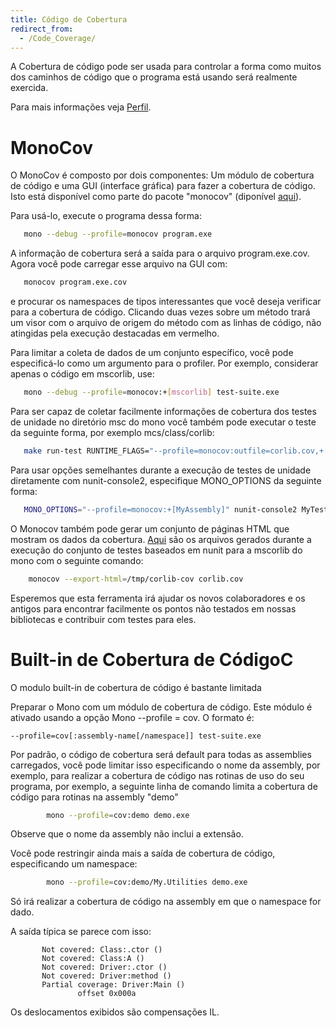 ```yaml
---
title: Código de Cobertura
redirect_from:
  - /Code_Coverage/
---
```


A Cobertura de código pode ser usada para controlar a forma como muitos dos caminhos de código que o programa está usando será realmente exercida.

Para mais informações veja [Perfil](/docs/debug+profile/profile/).

MonoCov
=======

O MonoCov é composto por dois componentes: Um módulo de cobertura de código e uma GUI (interface gráfica) para fazer a cobertura de código. Isto está disponível como parte do pacote "monocov" (diponível [aqui](http://github.com/mono/monocov)).

Para usá-lo, execute o programa dessa forma:

``` bash
   mono --debug --profile=monocov program.exe
```

A informação de cobertura será a saída para o arquivo program.exe.cov. Agora você pode carregar esse arquivo na GUI com:

``` bash
   monocov program.exe.cov
```

e procurar os namespaces de tipos interessantes que você deseja verificar para a cobertura de código. Clicando duas vezes sobre um método trará um visor com o arquivo de origem do método com as linhas de código, não atingidas pela execução destacadas em vermelho.

Para limitar a coleta de dados de um conjunto específico, você pode especificá-lo como um argumento para o profiler. Por exemplo, considerar apenas o código em mscorlib, use:

``` bash
   mono --debug --profile=monocov:+[mscorlib] test-suite.exe
```

Para ser capaz de coletar facilmente informações de cobertura dos testes de unidade no diretório msc do mono você também pode executar o teste da seguinte forma, por exemplo mcs/class/corlib:

``` bash
   make run-test RUNTIME_FLAGS="--profile=monocov:outfile=corlib.cov,+[mscorlib]"
```

Para usar opções semelhantes durante a execução de testes de unidade diretamente com nunit-console2, especifique MONO_OPTIONS da seguinte forma:

``` bash
   MONO_OPTIONS="--profile=monocov:+[MyAssembly]" nunit-console2 MyTestAssembly.dll
```

O Monocov também pode gerar um conjunto de páginas HTML que mostram os dados da cobertura. [Aqui](http://primates.ximian.com/~lupus/corlib-cov/project.html) são os arquivos gerados durante a execução do conjunto de testes baseados em nunit para a mscorlib do mono com o seguinte comando:

``` bash
    monocov --export-html=/tmp/corlib-cov corlib.cov
```

Esperemos que esta ferramenta irá ajudar os novos colaboradores e os antigos para encontrar facilmente os pontos não testados em nossas bibliotecas e contribuir com testes para eles.

Built-in de Cobertura de CódigoC
======================

O modulo built-in de cobertura de código é bastante limitada

Preparar o Mono com um módulo de cobertura de código. Este módulo é ativado usando a opção Mono --profile = cov. O formato é:

    --profile=cov[:assembly-name[/namespace]] test-suite.exe

 Por padrão, o código de cobertura será default para todas as assemblies carregados, você pode limitar isso especificando o nome da assembly, por exemplo, para realizar a cobertura de código nas rotinas de uso do seu programa, por exemplo, a seguinte linha de comando limita a cobertura de código para rotinas na assembly "demo"

``` bash
        mono --profile=cov:demo demo.exe
```

Observe que o nome da assembly não inclui a extensão.

Você pode restringir ainda mais a saída de cobertura de código, especificando um namespace:

``` bash
        mono --profile=cov:demo/My.Utilities demo.exe
```

Só irá realizar a cobertura de código na assembly em que o namespace for dado.

A saída típica se parece com isso:

           Not covered: Class:.ctor ()
           Not covered: Class:A ()
           Not covered: Driver:.ctor ()
           Not covered: Driver:method ()
           Partial coverage: Driver:Main ()
                   offset 0x000a

Os deslocamentos exibidos são compensações IL.
